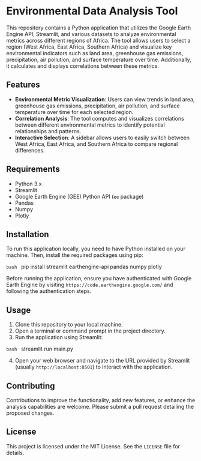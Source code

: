 # Environmental Data Analysis Tool

This repository contains a Python application that utilizes the Google Earth Engine API, Streamlit, and various datasets to analyze environmental metrics across different regions of Africa. The tool allows users to select a region (West Africa, East Africa, Southern Africa) and visualize key environmental indicators such as land area, greenhouse gas emissions, precipitation, air pollution, and surface temperature over time. Additionally, it calculates and displays correlations between these metrics.

## Features

- **Environmental Metric Visualization**: Users can view trends in land area, greenhouse gas emissions, precipitation, air pollution, and surface temperature over time for each selected region.
- **Correlation Analysis**: The tool computes and visualizes correlations between different environmental metrics to identify potential relationships and patterns.
- **Interactive Selection**: A sidebar allows users to easily switch between West Africa, East Africa, and Southern Africa to compare regional differences.

## Requirements

- Python 3.x
- Streamlit
- Google Earth Engine (GEE) Python API (`ee` package)
- Pandas
- Numpy
- Plotly

## Installation

To run this application locally, you need to have Python installed on your machine. Then, install the required packages using pip:

````bash ````
pip install streamlit earthengine-api pandas numpy plotly


Before running the application, ensure you have authenticated with Google Earth Engine by visiting `https://code.earthengine.google.com/` and following the authentication steps.

## Usage

1. Clone this repository to your local machine.
2. Open a terminal or command prompt in the project directory.
3. Run the application using Streamlit:

````bash ````
streamlit run main.py


4. Open your web browser and navigate to the URL provided by Streamlit (usually `http://localhost:8501`) to interact with the application.

## Contributing

Contributions to improve the functionality, add new features, or enhance the analysis capabilities are welcome. Please submit a pull request detailing the proposed changes.

## License

This project is licensed under the MIT License. See the `LICENSE` file for details.
